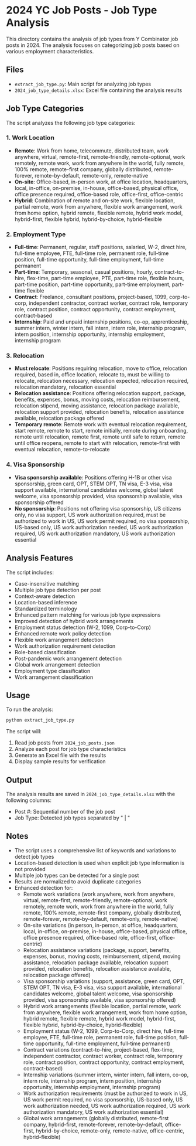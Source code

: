 # 2024 YC Job Posts - Job Type Analysis

This directory contains the analysis of job types from Y Combinator job posts in 2024. The analysis focuses on categorizing job posts based on various employment characteristics.

## Files

- `extract_job_type.py`: Main script for analyzing job types
- `2024_job_type_details.xlsx`: Excel file containing the analysis results

## Job Type Categories

The script analyzes the following job type categories:

### 1. Work Location
- **Remote**: Work from home, telecommute, distributed team, work anywhere, virtual, remote-first, remote-friendly, remote-optional, work remotely, remote work, work from anywhere in the world, fully remote, 100% remote, remote-first company, globally distributed, remote-forever, remote-by-default, remote-only, remote-native
- **On-site**: Office-based, in-person work, at office location, headquarters, local, in-office, on-premise, in-house, office-based, physical office, office presence required, office-based role, office-first, office-centric
- **Hybrid**: Combination of remote and on-site work, flexible location, partial remote, work from anywhere, flexible work arrangement, work from home option, hybrid remote, flexible remote, hybrid work model, hybrid-first, flexible hybrid, hybrid-by-choice, hybrid-flexible

### 2. Employment Type
- **Full-time**: Permanent, regular, staff positions, salaried, W-2, direct hire, full-time employee, FTE, full-time role, permanent role, full-time position, full-time opportunity, full-time employment, full-time permanent
- **Part-time**: Temporary, seasonal, casual positions, hourly, contract-to-hire, flex-time, part-time employee, PTE, part-time role, flexible hours, part-time position, part-time opportunity, part-time employment, part-time flexible
- **Contract**: Freelance, consultant positions, project-based, 1099, corp-to-corp, independent contractor, contract worker, contract role, temporary role, contract position, contract opportunity, contract employment, contract-based
- **Internship**: Paid and unpaid internship positions, co-op, apprenticeship, summer intern, winter intern, fall intern, intern role, internship program, intern position, internship opportunity, internship employment, internship program

### 3. Relocation
- **Must relocate**: Positions requiring relocation, move to office, relocation required, based in, office location, relocate to, must be willing to relocate, relocation necessary, relocation expected, relocation required, relocation mandatory, relocation essential
- **Relocation assistance**: Positions offering relocation support, package, benefits, expenses, bonus, moving costs, relocation reimbursement, relocation stipend, moving assistance, relocation package available, relocation support provided, relocation benefits, relocation assistance available, relocation package offered
- **Temporary remote**: Remote work with eventual relocation requirement, start remote, remote to start, remote initially, remote during onboarding, remote until relocation, remote first, remote until safe to return, remote until office reopens, remote to start with relocation, remote-first with eventual relocation, remote-to-relocate

### 4. Visa Sponsorship
- **Visa sponsorship available**: Positions offering H-1B or other visa sponsorship, green card, OPT, STEM OPT, TN visa, E-3 visa, visa support available, international candidates welcome, global talent welcome, visa sponsorship provided, visa sponsorship available, visa sponsorship offered
- **No sponsorship**: Positions not offering visa sponsorship, US citizens only, no visa support, US work authorization required, must be authorized to work in US, US work permit required, no visa sponsorship, US-based only, US work authorization needed, US work authorization required, US work authorization mandatory, US work authorization essential

## Analysis Features

The script includes:
- Case-insensitive matching
- Multiple job type detection per post
- Context-aware detection
- Location-based inference
- Standardized terminology
- Enhanced pattern matching for various job type expressions
- Improved detection of hybrid work arrangements
- Employment status detection (W-2, 1099, Corp-to-Corp)
- Enhanced remote work policy detection
- Flexible work arrangement detection
- Work authorization requirement detection
- Role-based classification
- Post-pandemic work arrangement detection
- Global work arrangement detection
- Employment type classification
- Work arrangement classification

## Usage

To run the analysis:
```bash
python extract_job_type.py
```

The script will:
1. Read job posts from `2024_job_posts.json`
2. Analyze each post for job type characteristics
3. Generate an Excel file with the results
4. Display sample results for verification

## Output

The analysis results are saved in `2024_job_type_details.xlsx` with the following columns:
- Post #: Sequential number of the job post
- Job Type: Detected job types separated by " | "

## Notes

- The script uses a comprehensive list of keywords and variations to detect job types
- Location-based detection is used when explicit job type information is not provided
- Multiple job types can be detected for a single post
- Results are normalized to avoid duplicate categories
- Enhanced detection for:
  - Remote work variations (work anywhere, work from anywhere, virtual, remote-first, remote-friendly, remote-optional, work remotely, remote work, work from anywhere in the world, fully remote, 100% remote, remote-first company, globally distributed, remote-forever, remote-by-default, remote-only, remote-native)
  - On-site variations (in person, in-person, at office, headquarters, local, in-office, on-premise, in-house, office-based, physical office, office presence required, office-based role, office-first, office-centric)
  - Relocation assistance variations (package, support, benefits, expenses, bonus, moving costs, reimbursement, stipend, moving assistance, relocation package available, relocation support provided, relocation benefits, relocation assistance available, relocation package offered)
  - Visa sponsorship variations (support, assistance, green card, OPT, STEM OPT, TN visa, E-3 visa, visa support available, international candidates welcome, global talent welcome, visa sponsorship provided, visa sponsorship available, visa sponsorship offered)
  - Hybrid work arrangements (flexible location, partial remote, work from anywhere, flexible work arrangement, work from home option, hybrid remote, flexible remote, hybrid work model, hybrid-first, flexible hybrid, hybrid-by-choice, hybrid-flexible)
  - Employment status (W-2, 1099, Corp-to-Corp, direct hire, full-time employee, FTE, full-time role, permanent role, full-time position, full-time opportunity, full-time employment, full-time permanent)
  - Contract variations (contract-to-hire, project-based, flex-time, independent contractor, contract worker, contract role, temporary role, contract position, contract opportunity, contract employment, contract-based)
  - Internship variations (summer intern, winter intern, fall intern, co-op, intern role, internship program, intern position, internship opportunity, internship employment, internship program)
  - Work authorization requirements (must be authorized to work in US, US work permit required, no visa sponsorship, US-based only, US work authorization needed, US work authorization required, US work authorization mandatory, US work authorization essential)
  - Global work arrangements (globally distributed, remote-first company, hybrid-first, remote-forever, remote-by-default, office-first, hybrid-by-choice, remote-only, remote-native, office-centric, hybrid-flexible) 
